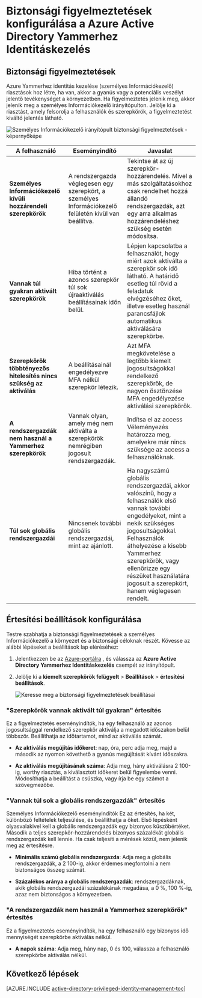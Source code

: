 <properties
   pageTitle="Biztonsági figyelmeztetések beállítása |} Microsoft Azure"
   description="Biztonsági figyelmeztetések Azure Yammerhez Identitáskezelés bővítmény konfigurálásának ismertetése."
   services="active-directory"
   documentationCenter=""
   authors="kgremban"
   manager="femila"
   editor=""/>

<tags
   ms.service="active-directory"
   ms.devlang="na"
   ms.topic="article"
   ms.tgt_pltfrm="na"
   ms.workload="identity"
   ms.date="09/02/2016"
   ms.author="kgremban"/>

# <a name="how-to-configure-security-alerts-in-azure-ad-privileged-identity-management"></a>Biztonsági figyelmeztetések konfigurálása a Azure Active Directory Yammerhez Identitáskezelés

## <a name="security-alerts"></a>Biztonsági figyelmeztetések
Azure Yammerhez identitás kezelése (személyes Információkezelő) riasztások hoz létre, ha van, akkor a gyanús vagy a potenciális veszélyt jelentő tevékenységet a környezetben. Ha figyelmeztetés jelenik meg, akkor jelenik meg a személyes Információkezelő irányítópulton. Jelölje ki a riasztást, amely felsorolja a felhasználók és szerepkörök, a figyelmeztetést kiváltó jelentés látható.

![Személyes Információkezelő irányítópult biztonsági figyelmeztetések - képernyőképe][1]



| A felhasználó | Eseményindító | Javaslat |
| ----- | ------- | -------------- |
| **Személyes Információkezelő kívüli hozzárendeli szerepkörök** | A rendszergazda véglegesen egy szerepkört, a személyes Információkezelő felületén kívül van beállítva. | Tekintse át az új szerepkör-hozzárendelés. Mivel a más szolgáltatásokhoz csak rendelhet hozzá állandó rendszergazdák, azt egy arra alkalmas hozzárendeléshez szükség esetén módosítsa. |
| **Vannak túl gyakran aktivált szerepkörök** | Hiba történt a azonos szerepkör túl sok újraaktiválás beállításainak időn belül. | Lépjen kapcsolatba a felhasználót, hogy miért azok aktiválta a szerepkör sok idő látható. A határidő esetleg túl rövid a feladatuk elvégzéséhez őket, illetve esetleg használ parancsfájlok automatikus aktiválására szerepkörbe. |
| **Szerepkörök többtényezős hitelesítés nincs szükség az aktiválás** | A beállításainál engedélyezve MFA nélkül szerepkör létezik. | Azt MFA megkövetelése a legtöbb kiemelt jogosultságokkal rendelkező szerepkörök, de nagyon ösztönzése MFA engedélyezése aktiválási szerepkörök. |
| **A rendszergazdák nem használ a Yammerhez szerepkörök** | Vannak olyan, amely még nem aktiválta a szerepkörök nemrégiben jogosult rendszergazdák. | Indítsa el az access Véleményezés határozza meg, amelyekre már nincs szüksége az access a felhasználóknak. |
| **Túl sok globális rendszergazdái** | Nincsenek további globális rendszergazdái, mint az ajánlott. | Ha nagyszámú globális rendszergazdái, akkor valószínű, hogy a felhasználók első vannak további engedélyeket, mint a nekik szükséges jogosultságokkal. Felhasználók áthelyezése a kisebb Yammerhez szerepkörök, vagy ellenőrizze egy részüket használatára jogosult a szerepkört, hanem véglegesen rendelt. |

## <a name="configure-security-alert-settings"></a>Értesítési beállítások konfigurálása

Testre szabhatja a biztonsági figyelmeztetések a személyes Információkezelő a környezet és a biztonsági céloknak részét. Kövesse az alábbi lépéseket a beállítások lap eléréséhez:

1. Jelentkezzen be az [Azure-portálra](https://portal.azure.com/) , és válassza az **Azure Active Directory Yammerhez Identitáskezelés** csempét az irányítópult.
2. Jelölje ki a **kiemelt szerepkörök felügyelt** > **Beállítások** > **értesítési beállítások**.

    ![Keresse meg a biztonsági figyelmeztetések beállításai][2]

### <a name="roles-are-being-activated-too-frequently-alert"></a>"Szerepkörök vannak aktivált túl gyakran" értesítés

Ez a figyelmeztetés eseményindítók, ha egy felhasználó az azonos jogosultsággal rendelkező szerepkör aktiválja a megadott időszakon belül többször. Beállíthatja az időtartamot, mind az aktiválás számát.

- **Az aktiválás megújítás időkeret**: nap, óra, perc adja meg, majd a második az nyomon követhető a gyanús megújítását kívánt időszakra.

- **Az aktiválás megújításának száma**: Adja meg, hány aktiválásra 2 100-ig, worthy riasztás, a kiválasztott időkeret belül figyelembe venni. Módosíthatja a beállítást a csúszka, vagy írja be egy számot a szövegmezőbe.


### <a name="there-are-too-many-global-administrators-alert"></a>"Vannak túl sok a globális rendszergazdák" értesítés

Személyes Információkezelő eseményindítók Ez az értesítés, ha két, különböző feltételek teljesülése, és beállíthatja a őket. Első lépésként olyasvalakivel kell a globális rendszergazdák egy bizonyos küszöbértéket. Második a teljes szerepkör-hozzárendelés bizonyos százalékát globális rendszergazdák kell lennie. Ha csak teljesíti a mérések közül, nem jelenik meg az értesítésre.  

- **Minimális számú globális rendszergazda**: Adja meg a globális rendszergazdák, a 2 100-ig, akkor érdemes megfontolni a nem biztonságos összeg számát.

- **Százalékos aránya a globális rendszergazdák**: rendszergazdáknak, akik globális rendszergazdái százalékának megadása, a 0 %, 100 %-ig, azaz nem biztonságos a környezetben.

### <a name="administrators-arent-using-their-privileged-roles-alert"></a>"A rendszergazdák nem használ a Yammerhez szerepkörök" értesítés

Ez a figyelmeztetés eseményindítók, ha egy felhasználó egy bizonyos idő mennyiségét szerepkörbe aktiválás nélkül.

- **A napok száma**: Adja meg, hány nap, 0 és 100, válassza a felhasználó szerepkörbe aktiválás nélkül.

<!--Every topic should have next steps and links to the next logical set of content to keep the customer engaged-->
## <a name="next-steps"></a>Következő lépések
[AZURE.INCLUDE [active-directory-privileged-identity-management-toc](../../includes/active-directory-privileged-identity-management-toc.md)]


<!--Image references-->

[1]: ./media/active-directory-privileged-identity-management-how-to-configure-security-alerts/PIM_security_dash.png
[2]: ./media/active-directory-privileged-identity-management-how-to-configure-security-alerts/PIM_security_settings.png

